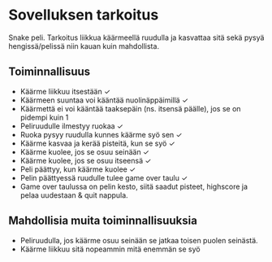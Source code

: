# Sovelluksen tarkoitus
Snake peli. Tarkoitus liikkua käärmeellä ruudulla ja kasvattaa sitä sekä pysyä hengissä/pelissä niin kauan kuin mahdollista.
## Toiminnallisuus
- Käärme liikkuu itsestään ✓
- Käärmeen suuntaa voi kääntää nuolinäppäimillä ✓
- Käärmettä ei voi kääntää taaksepäin (ns. itsensä päälle), jos se on pidempi kuin 1
- Peliruudulle ilmestyy ruokaa ✓
- Ruoka pysyy ruudulla kunnes käärme syö sen ✓
- Käärme kasvaa ja kerää pisteitä, kun se syö ✓
- Käärme kuolee, jos se osuu seinään ✓
- Käärme kuolee, jos se osuu itseensä ✓
- Peli päättyy, kun käärme kuolee ✓
- Pelin päättyessä ruudulle tulee game over taulu ✓
- Game over taulussa on pelin kesto, siitä saadut pisteet, highscore ja pelaa uudestaan & quit nappula.

## Mahdollisia muita toiminnallisuuksia
- Peliruudulla, jos käärme osuu seinään se jatkaa toisen puolen seinästä.
- Käärme liikkuu sitä nopeammin mitä enemmän se syö 

